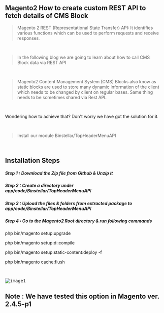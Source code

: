 ## Magento2 How to create custom REST API to fetch details of CMS Block

> Magento 2 REST (Representational State Transfer) API: It identifies various functions which can be used to perform requests and receive responses.

&nbsp;
&nbsp;

> In the following blog we are going to learn about how to call CMS Block data via REST API

&nbsp;
&nbsp;

> Magento2 Content Management System (CMS) Blocks also know as static blocks are used to store many dynamic information of the client which needs to be changed by client on regular bases. Same thing needs to be sometimes shared via Rest API.

&nbsp;
&nbsp;

Wondering how to achieve that? Don't worry we have got the solution for it.

&nbsp;
&nbsp;

> Install our module Binstellar/TopHeaderMenuAPI

&nbsp;
&nbsp;

## Installation Steps

##### Step 1 : Download the Zip file from Github & Unzip it
##### Step 2 : Create a directory under app/code/Binstellar/TopHeaderMenuAPI
##### Step 3 : Upload the files & folders from extracted package to app/code/Binstellar/TopHeaderMenuAPI
##### Step 4 : Go to the Magento2 Root directory & run following commands

php bin/magento setup:upgrade

php bin/magento setup:di:compile

php bin/magento setup:static-content:deploy -f

php bin/magento cache:flush

&nbsp;
&nbsp;

<kbd>

![image1](https://user-images.githubusercontent.com/123800304/216293254-b4417c0d-d6b1-4ed6-8e04-c3fa690dd770.png)

</kbd>

## Note : We have tested this option in Magento ver. 2.4.5-p1
